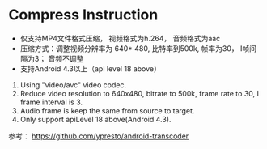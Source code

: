# Compress Instruction

- 仅支持MP4文件格式压缩， 视频格式为h.264， 音频格式为aac
- 压缩方式：调整视频分辨率为 640* 480, 比特率到500k, 帧率为30， I帧间隔为3； 音频不调整
- 支持Android 4.3以上（api level 18 above）


1. Using "video/avc" video codec.
2. Reduce video resolution to 640x480, bitrate to 500k, frame rate to 30, I frame interval is 3.
3. Audio frame is keep the same from source to target.
4. Only support apiLevel 18 above(Android 4.3).

参考：
https://github.com/ypresto/android-transcoder
